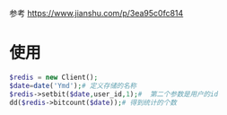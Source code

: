 





参考 https://www.jianshu.com/p/3ea95c0fc814

# 使用

```php
$redis = new Client();
$date=date('Ymd');# 定义存储的名称
$redis->setbit($date,user_id,1);#  第二个参数是用户的id
dd($redis->bitcount($date));# 得到统计的个数
```

